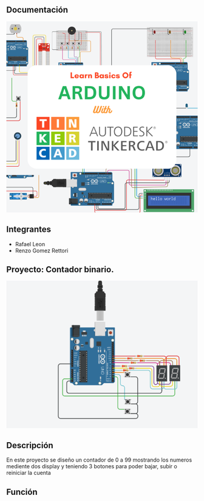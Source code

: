 
## Documentación 
![Tinkercad](./Image/arduino.png)


## Integrantes 
- Rafael Leon
- Renzo Gomez Rettori

## Proyecto: Contador binario.
![Tinkercad](./Image/Arduinodosdisplay.png)

## Descripción
En este proyecto se diseño un contador de 0 a 99 mostrando los numeros mediente dos display y teniendo 3 botones para poder bajar, subir o reiniciar la cuenta

## Función
